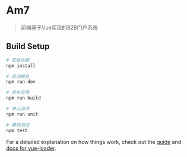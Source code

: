 # Am7

> 前端基于Vue实现的B2B门户系统

## Build Setup

``` bash
# 安装依赖
npm install

# 启动服务
npm run dev

# 发布应用
npm run build

# 单元测试
npm run unit

# 模块测试
npm test
```

For a detailed explanation on how things work, check out the [guide](http://vuejs-templates.github.io/webpack/) and [docs for vue-loader](http://vuejs.github.io/vue-loader).

